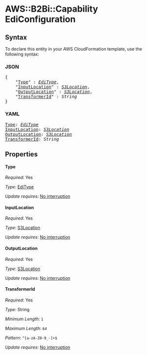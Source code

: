 # AWS::B2Bi::Capability EdiConfiguration

## Syntax

To declare this entity in your AWS CloudFormation template, use the following syntax:

### JSON

<pre>
{
    "<a href="#type" title="Type">Type</a>" : <i><a href="editype.md">EdiType</a></i>,
    "<a href="#inputlocation" title="InputLocation">InputLocation</a>" : <i><a href="s3location.md">S3Location</a></i>,
    "<a href="#outputlocation" title="OutputLocation">OutputLocation</a>" : <i><a href="s3location.md">S3Location</a></i>,
    "<a href="#transformerid" title="TransformerId">TransformerId</a>" : <i>String</i>
}
</pre>

### YAML

<pre>
<a href="#type" title="Type">Type</a>: <i><a href="editype.md">EdiType</a></i>
<a href="#inputlocation" title="InputLocation">InputLocation</a>: <i><a href="s3location.md">S3Location</a></i>
<a href="#outputlocation" title="OutputLocation">OutputLocation</a>: <i><a href="s3location.md">S3Location</a></i>
<a href="#transformerid" title="TransformerId">TransformerId</a>: <i>String</i>
</pre>

## Properties

#### Type

_Required_: Yes

_Type_: <a href="editype.md">EdiType</a>

_Update requires_: [No interruption](https://docs.aws.amazon.com/AWSCloudFormation/latest/UserGuide/using-cfn-updating-stacks-update-behaviors.html#update-no-interrupt)

#### InputLocation

_Required_: Yes

_Type_: <a href="s3location.md">S3Location</a>

_Update requires_: [No interruption](https://docs.aws.amazon.com/AWSCloudFormation/latest/UserGuide/using-cfn-updating-stacks-update-behaviors.html#update-no-interrupt)

#### OutputLocation

_Required_: Yes

_Type_: <a href="s3location.md">S3Location</a>

_Update requires_: [No interruption](https://docs.aws.amazon.com/AWSCloudFormation/latest/UserGuide/using-cfn-updating-stacks-update-behaviors.html#update-no-interrupt)

#### TransformerId

_Required_: Yes

_Type_: String

_Minimum Length_: <code>1</code>

_Maximum Length_: <code>64</code>

_Pattern_: <code>^[a-zA-Z0-9_-]+$</code>

_Update requires_: [No interruption](https://docs.aws.amazon.com/AWSCloudFormation/latest/UserGuide/using-cfn-updating-stacks-update-behaviors.html#update-no-interrupt)

